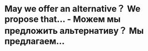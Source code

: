 # May we offer an alternative？ We propose that... - Можем мы предложить альтернативу？ Мы предлагаем...
